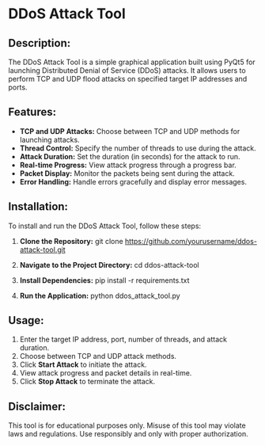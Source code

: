 # DDoS Attack Tool

## Description:
The DDoS Attack Tool is a simple graphical application built using PyQt5 for launching Distributed Denial of Service (DDoS) attacks. It allows users to perform TCP and UDP flood attacks on specified target IP addresses and ports.

## Features:
- **TCP and UDP Attacks:** Choose between TCP and UDP methods for launching attacks.
- **Thread Control:** Specify the number of threads to use during the attack.
- **Attack Duration:** Set the duration (in seconds) for the attack to run.
- **Real-time Progress:** View attack progress through a progress bar.
- **Packet Display:** Monitor the packets being sent during the attack.
- **Error Handling:** Handle errors gracefully and display error messages.

## Installation:
To install and run the DDoS Attack Tool, follow these steps:

1. **Clone the Repository:**
git clone https://github.com/yourusername/ddos-attack-tool.git


2. **Navigate to the Project Directory:**
cd ddos-attack-tool

3. **Install Dependencies:**
pip install -r requirements.txt

4. **Run the Application:**
python ddos_attack_tool.py





## Usage:
1. Enter the target IP address, port, number of threads, and attack duration.
2. Choose between TCP and UDP attack methods.
3. Click **Start Attack** to initiate the attack.
4. View attack progress and packet details in real-time.
5. Click **Stop Attack** to terminate the attack.

## Disclaimer:
This tool is for educational purposes only. Misuse of this tool may violate laws and regulations. Use responsibly and only with proper authorization.

